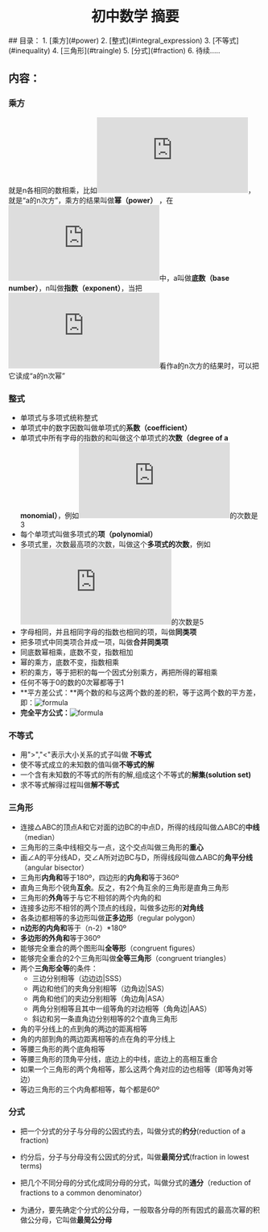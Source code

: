 <h1 align = "center">初中数学 摘要</h1>
## 目录：
1. [乘方](#power)
2. [整式](#integral_expression)
3. [不等式](#inequality)
4. [三角形](#traingle)
5. [分式](#fraction)
6. 待续.....

## 内容：


<h3 id="power">乘方</h3>

就是n各相同的数相乘，比如![a^n](http://latex.codecogs.com/gif.latex?a%5En)，就是“a的n次方”，乘方的结果叫做**幂（power）** ，在![a^n](http://latex.codecogs.com/gif.latex?a%5En)中，a叫做**底数（base number）**，n叫做**指数（exponent）**，当把![a^n](http://latex.codecogs.com/gif.latex?a%5En)看作a的n次方的结果时，可以把它读成“a的n次幂”

<h3 id="integral_expression">整式</h3>

- 单项式与多项式统称整式
- 单项式中的数字因数叫做单项式的**系数（coefficient）**
- 单项式中所有字母的指数的和叫做这个单项式的**次数（degree of a monomial）**，例如![2a^3](http://latex.codecogs.com/gif.latex?2a%5E3)的次数是3
- 每个单项式叫做多项式的**项（polynomial）**
- 多项式里，次数最高项的次数，叫做这个**多项式的次数**，例如![2a^3b^2+3b](http://latex.codecogs.com/gif.latex?2a%5E3b%5E2+3b)的次数是5
- 字母相同，并且相同字母的指数也相同的项，叫做**同类项**
- 把多项式中同类项合并成一项，叫做**合并同类项**
- 同底数幂相乘，底数不变，指数相加
- 幂的乘方，底数不变，指数相乘
- 积的乘方，等于把积的每一个因式分别乘方，再把所得的幂相乘
- 任何不等于0的数的0次幂都等于1
- **平方差公式：**两个数的和与这两个数的差的积，等于这两个数的平方差，即：![formula](https://ss0.baidu.com/6ONWsjip0QIZ8tyhnq/it/u=3972351108,2312720346&fm=58)
- **完全平方公式：**![formula](https://ss2.baidu.com/6ONYsjip0QIZ8tyhnq/it/u=197666933,2478185337&fm=58)

<h3 id="inequality">不等式</h3>

- 用">","<"表示大小关系的式子叫做 **不等式**
- 使不等式成立的未知数的值叫做**不等式的解**
- 一个含有未知数的不等式的所有的解,组成这个不等式的**解集(solution set)**
- 求不等式解得过程叫做**解不等式**

<h3 id="traingle">三角形</h3>

- 连接△ABC的顶点A和它对面的边BC的中点D，所得的线段叫做△ABC的**中线**（median）
- 三角形的三条中线相交与一点，这个交点叫做三角形的**重心**
- 画∠A的平分线AD，交∠A所对边BC与D，所得线段叫做△ABC的**角平分线**（angular bisector）
- 三角形**内角和**等于180º，四边形的**内角和**等于360º
- 直角三角形个锐角**互余**。反之，有2个角互余的三角形是直角三角形
- 三角形的**外角**等于与它不相邻的两个内角的和
- 连接多边形不相邻的两个顶点的线段，叫做多边形的**对角线**
- 各条边都相等的多边形叫做**正多边形**（regular polygon）
- **n边形的内角和**等于（n-2）*180º
- **多边形的外角和**等于360º
- 能够完全重合的两个图形叫**全等形**（congruent figures）
- 能够完全重合的2个三角形叫做**全等三角形**（congruent triangles）
- 两个**三角形全等**的条件：
  - 三边分别相等（边边边|SSS）
  - 两边和他们的夹角分别相等（边角边|SAS）
  - 两角和他们的夹边分别相等（角边角|ASA）
  - 两角分别相等且其中一组等角的对边相等（角角边|AAS）
  - 斜边和另一条直角边分别相等的2个直角三角形
- 角的平分线上的点到角的两边的距离相等
- 角的内部到角的两边距离相等的点在角的平分线上
- 等腰三角形的两个底角相等
- 等腰三角形的顶角平分线，底边上的中线，底边上的高相互重合
- 如果一个三角形的两个角相等，那么这两个角对应的边也相等（即等角对等边）
- 等边三角形的三个内角都相等，每个都是60º

<h3 id="fraction">分式</h3>

- 把一个分式的分子与分母的公因式约去，叫做分式的**约分**(reduction of a fraction)

- 约分后，分子与分母没有公因式的分式，叫做**最简分式**(fraction in lowest terms)

- 把几个不同分母的分式化成同分母的分式，叫做分式的**通分**（reduction of fractions to a common denominator）

- 为通分，要先确定个分式的公分母，一般取各分母的所有因式的最高次幂的积做公分母，它叫做**最简公分母**

  ​